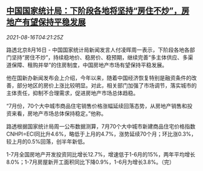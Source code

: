 <!--1629088263000-->
[中国国家统计局：下阶段各地将坚持“房住不炒”，房地产有望保持平稳发展](https://cn.reuters.com/article/china-statistics-rea-market-0816-idCNKBS2FH0BU)
------

<div><i>2021-08-16T04:21:25Z</i></div><p>路透北京8月16日 - 中国国家统计局新闻发言人付凌晖周一表示，下阶段各地各部门坚持“房住不炒”，持续稳地价、稳房价、稳预期，继续完善“多主体供应、多渠道保障、租购并举”的住房制度，中国房地产市场有望保持平稳发展。</p><p>他在国新办新闻发布会上介绍，今年以来，随着中国经济恢复特别是融资条件的改善，部分地区的房价上涨比较明显。对此，相关部门加强了市场调节，落实城市的主体责任，抑制不合理需求，促进房地产市场总体趋稳。</p><p>“7月份，70个大中城市商品住宅销售价格涨幅延续回落态势，从房地产销售和投资来看，房地产市场总体保持稳定。”他称。</p><p>路透根据国家统计局周一公布数据测算，7月70个大中城市新建商品住宅价格指数CNHPI=ECI同比升4.6%，略低于上月的4.7%，涨势延续70个月；环比涨0.3%，较上月的0.5%回落，创半年新低。</p><p>1-7月全国房地产开发投资同比增长12.7%，增速低于1-6月的15%，两年平均增长8.0%；1-7月房屋新开工面积同比下降0.9%，1-6月为增长3.8%。（完）</p>
